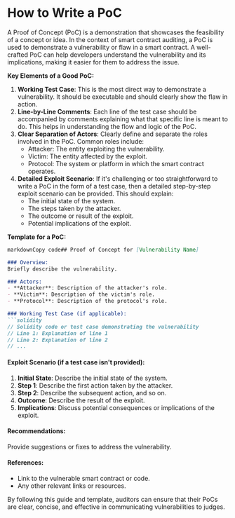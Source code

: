 # How to Write a PoC

A Proof of Concept (PoC) is a demonstration that showcases the feasibility of a concept or idea. In the context of smart contract auditing, a PoC is used to demonstrate a vulnerability or flaw in a smart contract. A well-crafted PoC can help developers understand the vulnerability and its implications, making it easier for them to address the issue.

**Key Elements of a Good PoC:**

1. **Working Test Case**: This is the most direct way to demonstrate a vulnerability. It should be executable and should clearly show the flaw in action.
2. **Line-by-Line Comments**: Each line of the test case should be accompanied by comments explaining what that specific line is meant to do. This helps in understanding the flow and logic of the PoC.
3. **Clear Separation of Actors**: Clearly define and separate the roles involved in the PoC. Common roles include:
   * Attacker: The entity exploiting the vulnerability.
   * Victim: The entity affected by the exploit.
   * Protocol: The system or platform in which the smart contract operates.
4. **Detailed Exploit Scenario**: If it's challenging or too straightforward to write a PoC in the form of a test case, then a detailed step-by-step exploit scenario can be provided. This should explain:
   * The initial state of the system.
   * The steps taken by the attacker.
   * The outcome or result of the exploit.
   * Potential implications of the exploit.

**Template for a PoC:**

````markdown
markdownCopy code## Proof of Concept for [Vulnerability Name]

### Overview:
Briefly describe the vulnerability.

### Actors:
- **Attacker**: Description of the attacker's role.
- **Victim**: Description of the victim's role.
- **Protocol**: Description of the protocol's role.

### Working Test Case (if applicable):
```solidity
// Solidity code or test case demonstrating the vulnerability
// Line 1: Explanation of line 1
// Line 2: Explanation of line 2
// ...
````

#### Exploit Scenario (if a test case isn't provided):

1. **Initial State**: Describe the initial state of the system.
2. **Step 1**: Describe the first action taken by the attacker.
3. **Step 2**: Describe the subsequent action, and so on.
4. **Outcome**: Describe the result of the exploit.
5. **Implications**: Discuss potential consequences or implications of the exploit.

#### Recommendations:

Provide suggestions or fixes to address the vulnerability.

#### References:

* Link to the vulnerable smart contract or code.
* Any other relevant links or resources.

By following this guide and template, auditors can ensure that their PoCs are clear, concise, and effective in communicating vulnerabilities to judges.
